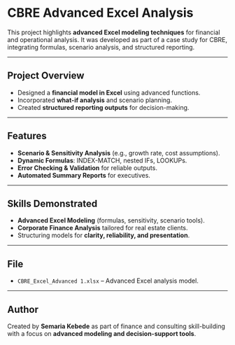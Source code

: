 # CBRE Advanced Excel Analysis  

This project highlights **advanced Excel modeling techniques** for financial and operational analysis. It was developed as part of a case study for CBRE, integrating formulas, scenario analysis, and structured reporting.  

---

## Project Overview
- Designed a **financial model in Excel** using advanced functions.  
- Incorporated **what-if analysis** and scenario planning.  
- Created **structured reporting outputs** for decision-making.  

---

## Features
- **Scenario & Sensitivity Analysis** (e.g., growth rate, cost assumptions).  
- **Dynamic Formulas**: INDEX-MATCH, nested IFs, LOOKUPs.  
- **Error Checking & Validation** for reliable outputs.  
- **Automated Summary Reports** for executives.  

---

## Skills Demonstrated
- **Advanced Excel Modeling** (formulas, sensitivity, scenario tools).  
- **Corporate Finance Analysis** tailored for real estate clients.  
- Structuring models for **clarity, reliability, and presentation**.  

---

## File
- `CBRE_Excel_Advanced 1.xlsx` – Advanced Excel analysis model.  

---

## Author
Created by **Semaria Kebede** as part of finance and consulting skill-building with a focus on **advanced modeling and decision-support tools**.  
